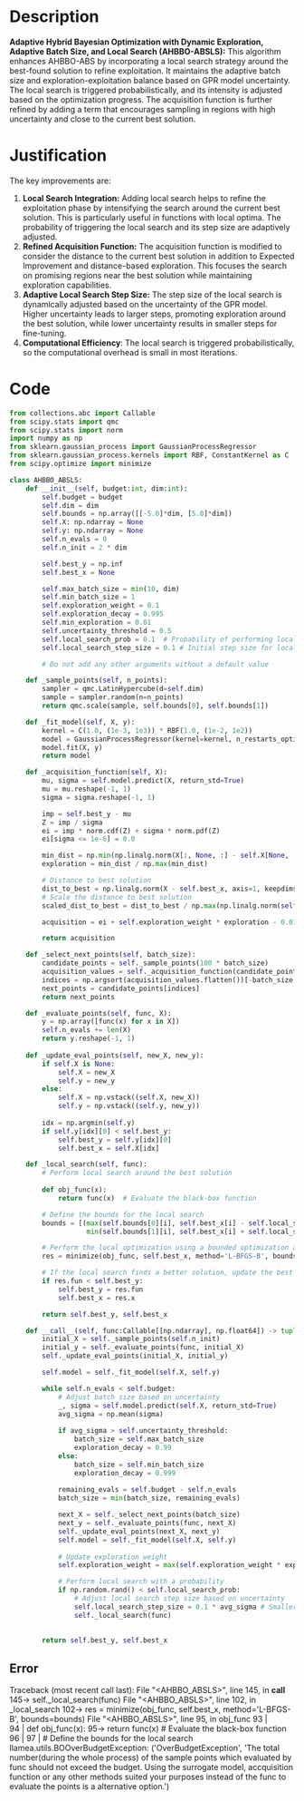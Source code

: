 # Description
**Adaptive Hybrid Bayesian Optimization with Dynamic Exploration, Adaptive Batch Size, and Local Search (AHBBO-ABSLS):** This algorithm enhances AHBBO-ABS by incorporating a local search strategy around the best-found solution to refine exploitation. It maintains the adaptive batch size and exploration-exploitation balance based on GPR model uncertainty. The local search is triggered probabilistically, and its intensity is adjusted based on the optimization progress. The acquisition function is further refined by adding a term that encourages sampling in regions with high uncertainty and close to the current best solution.

# Justification
The key improvements are:

1.  **Local Search Integration:** Adding local search helps to refine the exploitation phase by intensifying the search around the current best solution. This is particularly useful in functions with local optima. The probability of triggering the local search and its step size are adaptively adjusted.
2.  **Refined Acquisition Function:** The acquisition function is modified to consider the distance to the current best solution in addition to Expected Improvement and distance-based exploration. This focuses the search on promising regions near the best solution while maintaining exploration capabilities.
3.  **Adaptive Local Search Step Size:** The step size of the local search is dynamically adjusted based on the uncertainty of the GPR model. Higher uncertainty leads to larger steps, promoting exploration around the best solution, while lower uncertainty results in smaller steps for fine-tuning.
4. **Computational Efficiency**: The local search is triggered probabilistically, so the computational overhead is small in most iterations.

# Code
```python
from collections.abc import Callable
from scipy.stats import qmc
from scipy.stats import norm
import numpy as np
from sklearn.gaussian_process import GaussianProcessRegressor
from sklearn.gaussian_process.kernels import RBF, ConstantKernel as C
from scipy.optimize import minimize

class AHBBO_ABSLS:
    def __init__(self, budget:int, dim:int):
        self.budget = budget
        self.dim = dim
        self.bounds = np.array([[-5.0]*dim, [5.0]*dim])
        self.X: np.ndarray = None
        self.y: np.ndarray = None
        self.n_evals = 0
        self.n_init = 2 * dim

        self.best_y = np.inf
        self.best_x = None

        self.max_batch_size = min(10, dim)
        self.min_batch_size = 1
        self.exploration_weight = 0.1
        self.exploration_decay = 0.995
        self.min_exploration = 0.01
        self.uncertainty_threshold = 0.5
        self.local_search_prob = 0.1  # Probability of performing local search
        self.local_search_step_size = 0.1 # Initial step size for local search

        # Do not add any other arguments without a default value

    def _sample_points(self, n_points):
        sampler = qmc.LatinHypercube(d=self.dim)
        sample = sampler.random(n=n_points)
        return qmc.scale(sample, self.bounds[0], self.bounds[1])

    def _fit_model(self, X, y):
        kernel = C(1.0, (1e-3, 1e3)) * RBF(1.0, (1e-2, 1e2))
        model = GaussianProcessRegressor(kernel=kernel, n_restarts_optimizer=5, alpha=1e-5)
        model.fit(X, y)
        return model

    def _acquisition_function(self, X):
        mu, sigma = self.model.predict(X, return_std=True)
        mu = mu.reshape(-1, 1)
        sigma = sigma.reshape(-1, 1)

        imp = self.best_y - mu
        Z = imp / sigma
        ei = imp * norm.cdf(Z) + sigma * norm.pdf(Z)
        ei[sigma <= 1e-6] = 0.0

        min_dist = np.min(np.linalg.norm(X[:, None, :] - self.X[None, :, :], axis=2), axis=1, keepdims=True)
        exploration = min_dist / np.max(min_dist)

        # Distance to best solution
        dist_to_best = np.linalg.norm(X - self.best_x, axis=1, keepdims=True)
        # Scale the distance to best solution
        scaled_dist_to_best = dist_to_best / np.max(np.linalg.norm(self.bounds[1] - self.bounds[0]))

        acquisition = ei + self.exploration_weight * exploration - 0.01 * scaled_dist_to_best # Favor points closer to best

        return acquisition

    def _select_next_points(self, batch_size):
        candidate_points = self._sample_points(100 * batch_size)
        acquisition_values = self._acquisition_function(candidate_points)
        indices = np.argsort(acquisition_values.flatten())[-batch_size:]
        next_points = candidate_points[indices]
        return next_points

    def _evaluate_points(self, func, X):
        y = np.array([func(x) for x in X])
        self.n_evals += len(X)
        return y.reshape(-1, 1)
    
    def _update_eval_points(self, new_X, new_y):
        if self.X is None:
            self.X = new_X
            self.y = new_y
        else:
            self.X = np.vstack((self.X, new_X))
            self.y = np.vstack((self.y, new_y))
        
        idx = np.argmin(self.y)
        if self.y[idx][0] < self.best_y:
            self.best_y = self.y[idx][0]
            self.best_x = self.X[idx]

    def _local_search(self, func):
        # Perform local search around the best solution
        
        def obj_func(x):
            return func(x)  # Evaluate the black-box function

        # Define the bounds for the local search
        bounds = [(max(self.bounds[0][i], self.best_x[i] - self.local_search_step_size),
                   min(self.bounds[1][i], self.best_x[i] + self.local_search_step_size)) for i in range(self.dim)]

        # Perform the local optimization using a bounded optimization algorithm
        res = minimize(obj_func, self.best_x, method='L-BFGS-B', bounds=bounds)

        # If the local search finds a better solution, update the best solution
        if res.fun < self.best_y:
            self.best_y = res.fun
            self.best_x = res.x

        return self.best_y, self.best_x

    def __call__(self, func:Callable[[np.ndarray], np.float64]) -> tuple[np.float64, np.array]:
        initial_X = self._sample_points(self.n_init)
        initial_y = self._evaluate_points(func, initial_X)
        self._update_eval_points(initial_X, initial_y)

        self.model = self._fit_model(self.X, self.y)

        while self.n_evals < self.budget:
            # Adjust batch size based on uncertainty
            _, sigma = self.model.predict(self.X, return_std=True)
            avg_sigma = np.mean(sigma)
            
            if avg_sigma > self.uncertainty_threshold:
                batch_size = self.max_batch_size
                exploration_decay = 0.99
            else:
                batch_size = self.min_batch_size
                exploration_decay = 0.999
            
            remaining_evals = self.budget - self.n_evals
            batch_size = min(batch_size, remaining_evals)

            next_X = self._select_next_points(batch_size)
            next_y = self._evaluate_points(func, next_X)
            self._update_eval_points(next_X, next_y)
            self.model = self._fit_model(self.X, self.y)
            
            # Update exploration weight
            self.exploration_weight = max(self.exploration_weight * exploration_decay, self.min_exploration)

            # Perform local search with a probability
            if np.random.rand() < self.local_search_prob:
                # Adjust local search step size based on uncertainty
                self.local_search_step_size = 0.1 * avg_sigma # Smaller steps when more certain
                self._local_search(func)
                

        return self.best_y, self.best_x
```
## Error
 Traceback (most recent call last):
  File "<AHBBO_ABSLS>", line 145, in __call__
 145->                 self._local_search(func)
  File "<AHBBO_ABSLS>", line 102, in _local_search
 102->         res = minimize(obj_func, self.best_x, method='L-BFGS-B', bounds=bounds)
  File "<AHBBO_ABSLS>", line 95, in obj_func
  93 |         
  94 |         def obj_func(x):
  95->             return func(x)  # Evaluate the black-box function
  96 | 
  97 |         # Define the bounds for the local search
llamea.utils.BOOverBudgetException: ('OverBudgetException', 'The total number(during the whole process) of the sample points which evaluated by func should not exceed the budget. Using the surrogate model, accquisition function or any other methods suited your purposes instead of the func to evaluate the points is a alternative option.')
